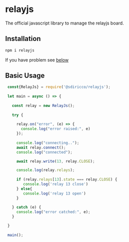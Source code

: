 # relayjs

The official javascript library to manage the relayjs board.

## Installation

```bash
npm i relayjs
```

If you have problem see [below]()

## Basic Usage

```javascript
 const{RelayJs} = require('@sdiricco/relayjs');
 
 let main = async () => {
 
   const relay = new RelayJs();
 
   try {
 
     relay.on("error", (e) => {
       console.log("error raised:", e)
     });
 
     console.log("connecting..");
     await relay.connect();
     console.log("connected");

     await relay.write(13, relay.CLOSE);

     console.log(relay.relays);
     
     if (relay.relays[13].state === relay.CLOSE) {
        console.log('relay 13 close')
     } else{
        console.log('relay 13 open')
     }
     
   } catch (e) {
     console.log("error catched:", e);
   }

 }
 
 main();
```

